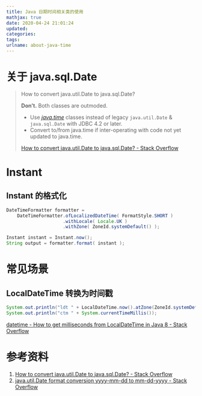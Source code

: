```yaml
---
title: Java 日期时间相关类的使用
mathjax: true
date: 2020-04-24 21:01:24
updated:
categories:
tags:
urlname: about-java-time
---
```




<!-- more -->



# 关于 java.sql.Date

> How to convert java.util.Date to java.sql.Date?
>
> **Don’t.** Both classes are outmoded.
>
> - Use [*java.time*](https://docs.oracle.com/javase/9/docs/api/java/time/package-summary.html) classes instead of legacy `java.util.Date` & `java.sql.Date` with JDBC 4.2 or later.
> - Convert to/from java.time if inter-operating with code not yet updated to java.time.
>
> [How to convert java.util.Date to java.sql.Date? - Stack Overflow](https://stackoverflow.com/questions/530012/how-to-convert-java-util-date-to-java-sql-date)



# Instant

## Instant 的格式化



```java
DateTimeFormatter formatter =
    DateTimeFormatter.ofLocalizedDateTime( FormatStyle.SHORT )
                     .withLocale( Locale.UK )
                     .withZone( ZoneId.systemDefault() );

Instant instant = Instant.now();
String output = formatter.format( instant );
```







# 常见场景

## LocalDateTime 转换为时间戳

```java
System.out.println("ldt " + LocalDateTime.now().atZone(ZoneId.systemDefault()).toInstant().toEpochMilli());
System.out.println("ctm " + System.currentTimeMillis());
```



[datetime - How to get milliseconds from LocalDateTime in Java 8 - Stack Overflow](https://stackoverflow.com/questions/23944370/how-to-get-milliseconds-from-localdatetime-in-java-8)





# 参考资料

1. [How to convert java.util.Date to java.sql.Date? - Stack Overflow](https://stackoverflow.com/questions/530012/how-to-convert-java-util-date-to-java-sql-date)
2. [java.util.Date format conversion yyyy-mm-dd to mm-dd-yyyy - Stack Overflow](https://stackoverflow.com/questions/18480633/java-util-date-format-conversion-yyyy-mm-dd-to-mm-dd-yyyy)
